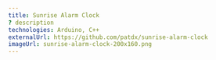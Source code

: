 ```yaml
---
title: Sunrise Alarm Clock
? description
technologies: Arduino, C++
externalUrl: https://github.com/patdx/sunrise-alarm-clock
imageUrl: sunrise-alarm-clock-200x160.png
---
```

